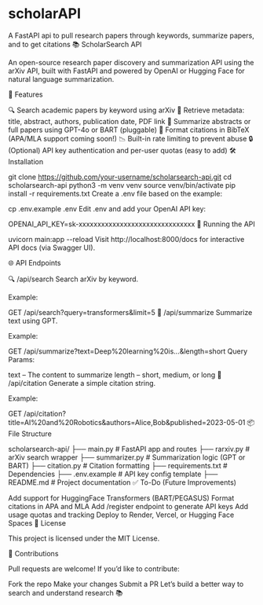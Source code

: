 # scholarAPI
A FastAPI api to pull research papers through keywords, summarize papers, and to get citations
📚 ScholarSearch API

An open-source research paper discovery and summarization API using the arXiv API, built with FastAPI and powered by OpenAI or Hugging Face for natural language summarization.

🚀 Features

🔍 Search academic papers by keyword using arXiv
📄 Retrieve metadata: title, abstract, authors, publication date, PDF link
🧠 Summarize abstracts or full papers using GPT-4o or BART (pluggable)
📎 Format citations in BibTeX (APA/MLA support coming soon!)
📉 Built-in rate limiting to prevent abuse
🔒 (Optional) API key authentication and per-user quotas (easy to add)
🛠️ Installation

git clone https://github.com/your-username/scholarsearch-api.git
cd scholarsearch-api
python3 -m venv venv
source venv/bin/activate
pip install -r requirements.txt
Create a .env file based on the example:

cp .env.example .env
Edit .env and add your OpenAI API key:

OPENAI_API_KEY=sk-xxxxxxxxxxxxxxxxxxxxxxxxxxxxxxx
🧪 Running the API

uvicorn main:app --reload
Visit http://localhost:8000/docs for interactive API docs (via Swagger UI).

🌐 API Endpoints

🔍 /api/search
Search arXiv by keyword.

Example:

GET /api/search?query=transformers&limit=5
🧠 /api/summarize
Summarize text using GPT.

Example:

GET /api/summarize?text=Deep%20learning%20is...&length=short
Query Params:

text – The content to summarize
length – short, medium, or long
📎 /api/citation
Generate a simple citation string.

Example:

GET /api/citation?title=AI%20and%20Robotics&authors=Alice,Bob&published=2023-05-01
📦 File Structure

scholarsearch-api/
├── main.py            # FastAPI app and routes
├── rarxiv.py          # arXiv search wrapper
├── summarizer.py      # Summarization logic (GPT or BART)
├── citation.py        # Citation formatting
├── requirements.txt   # Dependencies
├── .env.example       # API key config template
├── README.md          # Project documentation
✅ To-Do (Future Improvements)

 Add support for HuggingFace Transformers (BART/PEGASUS)
 Format citations in APA and MLA
 Add /register endpoint to generate API keys
 Add usage quotas and tracking
 Deploy to Render, Vercel, or Hugging Face Spaces
📄 License

This project is licensed under the MIT License.

🤝 Contributions

Pull requests are welcome! If you’d like to contribute:

Fork the repo
Make your changes
Submit a PR
Let’s build a better way to search and understand research 📚


